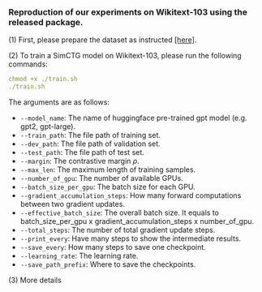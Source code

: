 ### Reproduction of our experiments on Wikitext-103 using the released package.

(1) First, please prepare the dataset as instructed [[here]](https://github.com/yxuansu/SimCTG/tree/main/data#1-download-wikitext-103-dataset).

(2) To train a SimCTG model on Wikitext-103, please run the following commands:
```yaml
chmod +x ./train.sh
./train.sh
```
The arguments are as follows:
* `--model_name`: The name of huggingface pre-trained gpt model (e.g. gpt2, gpt-large).
* `--train_path`: The file path of training set.
* `--dev_path`: The file path of validation set.
* `--test_path`: The file path of test set.
* `--margin`: The contrastive margin $\rho$.
* `--max_len`: The maximum length of training samples.
* `--number_of_gpu`: The number of available GPUs.
* `--batch_size_per_gpu`: The batch size for each GPU.
* `--gradient_accumulation_steps`: How many forward computations between two gradient updates.
* `--effective_batch_size`: The overall batch size. It equals to batch_size_per_gpu x gradient_accumulation_steps x number_of_gpu.
* `--total_steps`: The number of total gradient update steps.
* `--print_every`: Have many steps to show the intermediate results.
* `--save_every`: How many steps to save one checkpoint.
* `--learning_rate`: The learning rate.
* `--save_path_prefix`: Where to save the checkpoints.

(3) More details 
